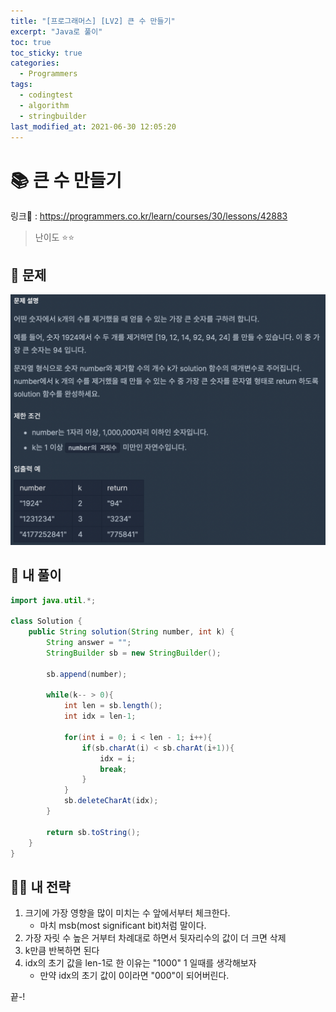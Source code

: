 ```yaml
---
title: "[프로그래머스] [LV2] 큰 수 만들기"
excerpt: "Java로 풀이"
toc: true
toc_sticky: true
categories:
  - Programmers
tags:
  - codingtest
  - algorithm
  - stringbuilder
last_modified_at: 2021-06-30 12:05:20
---
```


# 📚 큰 수 만들기
  
링크📎 : <https://programmers.co.kr/learn/courses/30/lessons/42883>  
  
>난이도 ⭐️⭐️
  
## 📖 문제    
  
![이미지](/assets/images/Programmers/Lv2/prob38/38-1.png)

## 📝 내 풀이  
    
```java  
import java.util.*;

class Solution {
    public String solution(String number, int k) {
        String answer = "";
        StringBuilder sb = new StringBuilder();
        
        sb.append(number);
        
        while(k-- > 0){
            int len = sb.length();
            int idx = len-1;
            
            for(int i = 0; i < len - 1; i++){
                if(sb.charAt(i) < sb.charAt(i+1)){
                    idx = i;
                    break;
                }    
            }
            sb.deleteCharAt(idx);
        }
        
        return sb.toString();
    }
}
``` 
   
## 👊🏻 내 전략
  
1. 크기에 가장 영향을 많이 미치는 수 앞에서부터 체크한다.
   - 마치 msb(most significant bit)처럼 말이다.
2. 가장 자릿 수 높은 거부터 차례대로 하면서 뒷자리수의 값이 더 크면 삭제
3. k만큼 반복하면 된다
4. idx의 초기 값을 len-1로 한 이유는 "1000" 1 일때를 생각해보자
   - 만약 idx의 초기 값이 0이라면 "000"이 되어버린다. 
   
  
끝-!
